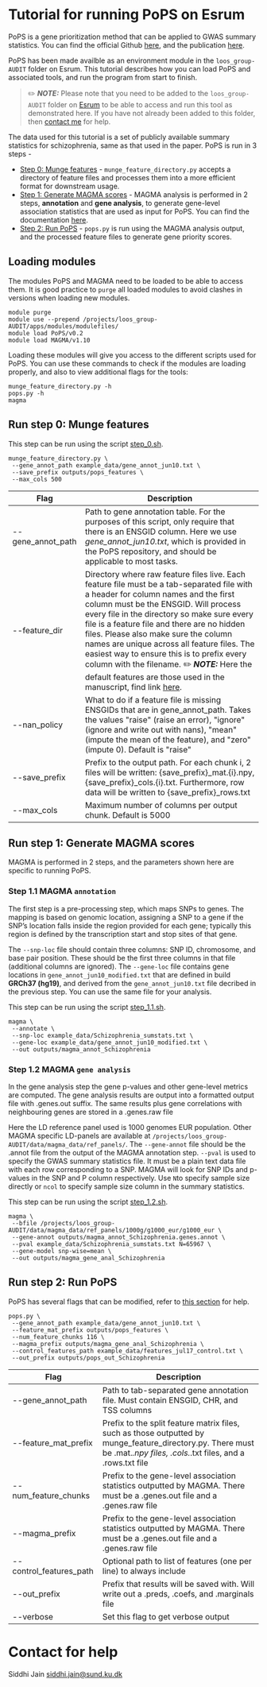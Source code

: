 # Tutorial for running PoPS on Esrum
PoPS is a gene prioritization method that can be applied to GWAS summary statistics. You can find the official Github [here](https://github.com/FinucaneLab/pops), and the publication [here](https://doi.org/10.1038/s41588-023-01443-6).

PoPS has been made availble as an environment module in the `loos_group-AUDIT` folder on Esrum. This tutorial describes how you can load PoPS and associated tools, and run the program from start to finish.

> ✏️ **_NOTE:_** Please note that you need to be added to the `loos_group-AUDIT` folder on [Esrum](https://cbmr-data.github.io/esrum/) to be able to access and run this tool as demonstrated here. If you have not already been added to this folder, then [contact me](#contact-for-help) for help. 

The data used for this tutorial is a set of publicly available summary statistics for schizophrenia, same as that used in the paper. PoPS is run in 3 steps - 

- [Step 0: Munge features](#2-run-step-0-munge-features) - `munge_feature_directory.py` accepts a directory of feature files and processes them into a more efficient format for downstream usage.
- [Step 1: Generate MAGMA scores](#3-run-step-1-generate-magma-scores) - MAGMA analysis is performed in 2 steps, **annotation** and **gene analysis**, to generate gene-level association statistics that are used as input for PoPS. You can find the documentation [here](https://cncr.nl/research/magma/).
- [Step 2: Run PoPS](#4-run-step-2-run-pops) - `pops.py` is run using the MAGMA analysis output, and the processed feature files to generate gene priority scores.

## Loading modules
The modules PoPS and MAGMA need to be loaded to be able to access them. It is good practice to `purge` all loaded modules to avoid clashes in versions when loading new modules.

```
module purge
module use --prepend /projects/loos_group-AUDIT/apps/modules/modulefiles/
module load PoPS/v0.2
module load MAGMA/v1.10 
```
Loading these modules will give you access to the different scripts used for PoPS. You can use these commands to check if the modules are loading properly, and also to view additional flags for the tools: 
```
munge_feature_directory.py -h
pops.py -h
magma
```

## Run step 0: Munge features

This step can be run using the script [step_0.sh](scripts/step_0.sh). 

```
munge_feature_directory.py \
 --gene_annot_path example_data/gene_annot_jun10.txt \
 --save_prefix outputs/pops_features \
 --max_cols 500
```
| Flag | Description |
|-|-|
| --gene_annot_path | Path to gene annotation table. For the purposes of this script, only require that there is an ENSGID column. Here we use *gene_annot_jun10.txt*, which is provided in the PoPS repository, and should be applicable to most tasks.  |
| --feature_dir | Directory where raw feature files live. Each feature file must be a tab-separated file with a header for column names and the first column must be the ENSGID. Will process every file in the directory so make sure every file is a feature file and there are no hidden files. Please also make sure the column names are unique across all feature files. The easiest way to ensure this is to prefix every column with the filename. ✏️ **_NOTE:_** Here the default features are those used in the manuscript, find link [here](https://github.com/FinucaneLab/pops/issues/7). |
| --nan_policy | What to do if a feature file is missing ENSGIDs that are in gene_annot_path. Takes the values "raise" (raise an error), "ignore" (ignore and write out with nans), "mean" (impute the mean of the feature), and "zero" (impute 0). Default is "raise" |
| --save_prefix | Prefix to the output path. For each chunk i, 2 files will be written: {save_prefix}_mat.{i}.npy, {save_prefix}_cols.{i}.txt. Furthermore, row data will be written to {save_prefix}_rows.txt |
| --max_cols | Maximum number of columns per output chunk. Default is 5000 |

## Run step 1: Generate MAGMA scores
MAGMA is performed in 2 steps, and the parameters shown here are specific to running PoPS.  

### Step 1.1 MAGMA `annotation`
The first step is a pre-processing step, which maps SNPs to genes. The mapping is based on genomic location, assigning a SNP to a gene if the SNP’s location falls inside the region provided for each gene; typically this region is defined by the transcription start and stop sites of that gene. 

The `--snp-loc` file should contain three columns: SNP ID, chromosome, and base pair position. These should be the first three columns in that file (additional columns are ignored). The `--gene-loc` file contains gene locations in `gene_annot_jun10_modified.txt` that are defined in build **GRCh37 (hg19)**, and derived from the `gene_annot_jun10.txt` file decribed in the previous step. You can use the same file for your analysis. 

This step can be run using the script [step_1.1.sh](scripts/step_1.1.sh). 
```
magma \
 --annotate \
 --snp-loc example_data/Schizophrenia_sumstats.txt \
 --gene-loc example_data/gene_annot_jun10_modified.txt \
 --out outputs/magma_annot_Schizophrenia
```

### Step 1.2 MAGMA `gene analysis`

In the gene analysis step the gene p-values and other gene-level metrics are computed. The gene analysis results are output into a formatted output file with .genes.out suffix. The same results plus gene correlations with neighbouring genes are stored in a .genes.raw file

Here the LD reference panel used is 1000 genomes EUR population. Other MAGMA specific LD-panels are available at `/projects/loos_group-AUDIT/data/magma_data/ref_panels/`. The `--gene-annot` file should be the .annot file from the output of the MAGMA annotation step. `--pval` is used to specify the GWAS summary statistics file. It must be a plain text data file with each row corresponding to a SNP. MAGMA will look for SNP IDs and p-values in the SNP and P column respectively. Use `N`to specify sample size directly or `ncol` to specify sample size column in the summary statistics.

This step can be run using the script [step_1.2.sh](scripts/step_1.2.sh). 
```
magma \
 --bfile /projects/loos_group-AUDIT/data/magma_data/ref_panels/1000g/g1000_eur/g1000_eur \
 --gene-annot outputs/magma_annot_Schizophrenia.genes.annot \
 --pval example_data/Schizophrenia_sumstats.txt N=65967 \
 --gene-model snp-wise=mean \
 --out outputs/magma_gene_anal_Schizophrenia
```

## Run step 2: Run PoPS

PoPS has several flags that can be modified, refer to [this section](#loading-modules) for help.

```
pops.py \
 --gene_annot_path example_data/gene_annot_jun10.txt \
 --feature_mat_prefix outputs/pops_features \
 --num_feature_chunks 116 \
 --magma_prefix outputs/magma_gene_anal_Schizophrenia \
 --control_features_path example_data/features_jul17_control.txt \
 --out_prefix outputs/pops_out_Schizophrenia
```

| Flag | Description |
|-|-|
| --gene_annot_path | Path to tab-separated gene annotation file. Must contain ENSGID, CHR, and TSS columns |
| --feature_mat_prefix | Prefix to the split feature matrix files, such as those outputted by munge_feature_directory.py. There must be .mat.*.npy files, .cols.*.txt files, and a .rows.txt file |
| --num_feature_chunks | Prefix to the gene-level association statistics outputted by MAGMA. There must be a .genes.out file and a .genes.raw file |
| --magma_prefix | Prefix to the gene-level association statistics outputted by MAGMA. There must be a .genes.out file and a .genes.raw file |
| --control_features_path | Optional path to list of features (one per line) to always include |
| --out_prefix | Prefix that results will be saved with. Will write out a .preds, .coefs, and .marginals file |
| --verbose | Set this flag to get verbose output |

# Contact for help
Siddhi Jain
siddhi.jain@sund.ku.dk